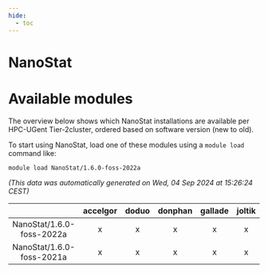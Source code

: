 ```yaml
---
hide:
  - toc
---
```


NanoStat
========

# Available modules


The overview below shows which NanoStat installations are available per HPC-UGent Tier-2cluster, ordered based on software version (new to old).

To start using NanoStat, load one of these modules using a `module load` command like:

```shell
module load NanoStat/1.6.0-foss-2022a
```

*(This data was automatically generated on Wed, 04 Sep 2024 at 15:26:24 CEST)*  

| |accelgor|doduo|donphan|gallade|joltik|shinx|skitty|
| :---: | :---: | :---: | :---: | :---: | :---: | :---: | :---: |
|NanoStat/1.6.0-foss-2022a|x|x|x|x|x|-|x|
|NanoStat/1.6.0-foss-2021a|x|x|x|x|x|-|x|
